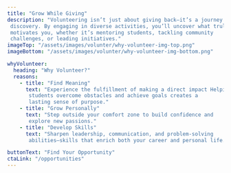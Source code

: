 ```yaml
---
title: "Grow While Giving"
description: "Volunteering isn’t just about giving back—it’s a journey of self-
 discovery. By engaging in diverse activities, you’ll uncover what truly 
 motivates you, whether it’s mentoring students, tackling community 
 challenges, or leading initiatives."
imageTop: "/assets/images/volunter/why-volunteer-img-top.png"
imageBottom: "/assets/images/volunter/why-volunteer-img-bottom.png"

whyVolunteer:
  heading: "Why Volunteer?"
  reasons:
    - title: "Find Meaning"
      text: "Experience the fulfillment of making a direct impact Helping  
       students overcome obstacles and achieve goals creates a 
       lasting sense of purpose."
    - title: "Grow Personally"
      text: "Step outside your comfort zone to build confidence and 
       explore new passions."
    - title: "Develop Skills"
      text: "Sharpen leadership, communication, and problem-solving 
       abilities—skills that enrich both your career and personal life."

buttonText: "Find Your Opportunity"
ctaLink: "/opportunities"
---
```





























<!-- ---
title: "Grow While Giving"
description: "Volunteering isn’t just about giving back—it’s a journey of self-discovery. By engaging in diverse activities, you’ll uncover what truly motivates you, whether it’s mentoring students, tackling community challenges, or leading initiatives."
imageTop: "/assets/images/gyan.png"
imageBottom: "/assets/images/gyan.png"

whyVolunteer:
  heading: "Why Volunteer?"
  reasons:
    - title: "Find Meaning"
      text: "Experience the fulfillment of making a direct impact. Helping students overcome obstacles and achieve goals creates a lasting sense of purpose."
    - title: "Grow Personally"
      text: "Step outside your comfort zone to build confidence and explore new passions."
    - title: "Develop Skills"
      text: "Sharpen leadership, communication, and problem-solving abilities—skills that enrich both your career and personal life."
ctaText: "Find Your Opportunity"
ctaLink: "/opportunities"
--- -->
